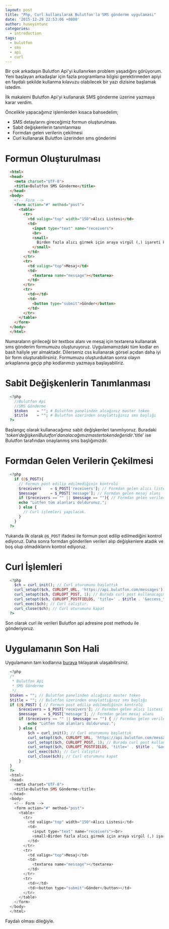 ```yaml
---
layout: post
title: "Php, Curl kullanılarak Bulutfon'la SMS gönderme uygulaması"
date: '2015-12-29 22:53:06 +0800'
author: huseyintunc
categories:
  - introduction
tags:
  - bulutfon
  - sms
  - api
  - curl
---
```


Bir çok arkadaşın Bulutfon Api'yi kullanırken problem yaşadığını görüyorum. Yeni başlayan arkadaşlar için fazla programlama bilgisi gerektirmeden apiyi en faydalı şekilde kullanma kılavuzu olabilecek bir yazı dizisine başlamak istedim.

İlk makalemi Bulutfon Api'yi kullanarak SMS gönderme üzerine yazmaya karar verdim.

Öncelikle yapacağımız işlemlerden kısaca bahsedelim;
- SMS detaylarını gireceğimiz formun oluşturulması.
- Sabit değişkenlerin tanımlanması
- Formdan gelen verilerin çekilmesi
- Curl kullanarak Bulutfon üzerinden sms gönderimi

# Formun Oluşturulması

```html
  <html>
  <head>
    <meta charset="UTF-8">
    <title>Bulutfon SMS Gönderme</title>
  </head>
  <body>
    <!-- Form -->
    <form action="#" method="post">
      <table>
        <tr>
          <td valign="top" width="150">Alıcı Listesi</td>
          <td>
            <input type="text" name="receivers">
            <br>
            <small>
              Birden fazla alıcı girmek için araya virgül (,) işareti koyunuz. Lütfen numaraları ülke kodu ile birlikte giriniz ör: 905326203322
            </small>
          </td>
        </tr>
        <tr>
          <td valign="top">Mesaj</td>
          <td>
            <textarea name="message"></textarea>
          </td>
        </tr>
        <tr>
          <td></td>
          <td>
            <button type="submit">Gönder</button>
          </td>
        </tr>
      </table>
    </form>
  </body>
  </html>
```

Numaraların girileceği bir textbox alanı ve mesaj için textarena kullanarak sms gönderim formumuzu oluşturuyoruz. Uygulamamızdaki tüm kodlar en basit haliyle yer almaktadır. Dilerseniz css kullanarak görsel açıdan daha iyi bir form oluşturabilirsiniz. Formumuzu oluşturduktan sonra olayın arkaplanına geçip php kodlarımızı yazmaya başlayabiliriz.

# Sabit Değişkenlerin Tanımlanması

```php
  <?php
    //Bulutfon Api
    //SMS Gönderme
    $token    = ""; # Bulutfon panelinden alcağınız master token
    $title    = ""; # Bulutfon üzerinden onaylattığınız sms başlığı
  ?>
```

Başlangıç olarak kullanacağımız sabit değişkenleri tanımlıyoruz. Buradaki '$token' değişkeni Bulutfon'dan alacağımız master token değeridir.  '$title' ise Bulutfon tarafından onaylanmış sms başlığımızdır.

# Formdan Gelen Verilerin Çekilmesi

```php
  <?php
    if (@$_POST){
      // Formun post edilip edilmediğinin kontrolü
      $receivers    = $_POST['receivers']; // Formdan gelen alıcı listesi
      $message      = $_POST['message']; // Formdan gelen mesaj alanı
      if ($receivers == "" || $message == ""){ // Formdan gelen verilerin boş olup olmadığını kontrol ediyoruz.
      echo "Lütfen tüm alanları doldurunuz.";
      } else {
        // Curl işlemleri yapılacak.
      }
    }
  ?>
```

Yukarıda ilk olarak `@$_POST` ifadesi ile formun post edilip edilmediğini kontrol ediyoruz. Daha sonra formdan gönderilen verileri alıp değişkenlere atadık ve boş olup olmadıklarını kontrol ediyoruz.

# Curl İşlemleri

```php
  <?php
    $ch = curl_init(); // Curl oturumunu başlattık
    curl_setopt($ch, CURLOPT_URL, 'https://api.bulutfon.com/messages'); // SMS gönderimi için kullanacağımız api adresi
    curl_setopt($ch, CURLOPT_POST, 1); // Burada curl post kullanacagımızı belirttik 1 yerine  true de denebilir
    curl_setopt($ch, CURLOPT_POSTFIELDS, 'title=' . $title . '&access_token=' . $token . '&receivers=' . $receivers . '&content=' . $message); //  Burada ise göndereceğimiz parametreleri belirtiyoruz.
    curl_exec($ch); // Curl calıştır.
    curl_close($ch); // Curl oturumunu kapat
  ?>
```

Son olarak curl ile verileri Bulutfon api adresine post methodu ile gönderiyoruz.

# Uygulamanın Son Hali

Uygulamanın tam kodlarına [buraya](https://gist.github.com/hsyntnc/4a9334feb1da3030b0f2) tıklayarak ulaşabilirsiniz.

```php
  <?php
  /*
   * Bulutfon Api
   * SMS Gönderme
   */
  $token = ""; // Bulutfon panelinden alcağınız master token
  $title = ""; // Bulutfon üzerinden onaylattığınız sms başlığı
  if (@$_POST) { // Formun post edilip edilmediğinin kontrolü
      $receivers = $_POST['receivers']; // Formdan gelen alıcı listesi
      $message   = $_POST['message']; // Formdan gelen mesaj alanı
      if ($receivers == "" || $message == "") { // Formdan gelen verilerin boş olup olmadığını kontrol ediyoruz.
          echo "Lütfen tüm alanları doldurunuz.";
      } else {
          $ch = curl_init(); // Curl oturumunu başlattık
          curl_setopt($ch, CURLOPT_URL, 'https://api.bulutfon.com/messages'); // SMS gönderimi için kullanacağımız api adresi
          curl_setopt($ch, CURLOPT_POST, 1); // Burada curl post kullanacagımızı belirttik 1 yerine  true de denebilir
          curl_setopt($ch, CURLOPT_POSTFIELDS, 'title=' . $title . '&access_token=' . $token . '&receivers=' . $receivers . '&content=' . $message); //  Burada ise göndereceğimiz parametreleri belirtiyoruz.
          curl_exec($ch); // Curl calıştır.
          curl_close($ch); // Curl oturumunu kapat
      }
  }
  ?>
  <html>
  <head>
    <meta charset="UTF-8">
    <title>Bulutfon SMS Gönderme</title>
  </head>
  <body>
    <!-- Form -->
    <form action="#" method="post">
      <table>
        <tr>
          <td valign="top" width="150">Alıcı Listesi</td>
          <td>
            <input type="text" name="receivers"><br>
            <small>Birden fazla alıcı girmek için araya virgül (,) işareti koyunuz. Lütfen numaraları ülke kodu ile birlikte giriniz ör: 905326203322</small>
          </td>
        </tr>
        <tr>
          <td valign="top">Mesaj</td>
          <td>
            <textarea name="message"></textarea>
          </td>
        </tr>
        <tr>
          <td></td>
          <td><button type="submit">Gönder</button></td>
        </tr>
      </table>
    </form>
  </body>
  </html>
```

Faydalı olması dileğiyle.
